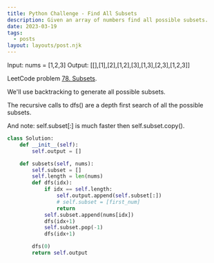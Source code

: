 ```yaml
---
title: Python Challenge - Find All Subsets
description: Given an array of numbers find all possible subsets.
date: 2023-03-19
tags:
  - posts
layout: layouts/post.njk
---
```


Input: nums = [1,2,3]
Output: [[],[1],[2],[1,2],[3],[1,3],[2,3],[1,2,3]]

LeetCode problem [78. Subsets](https://leetcode.com/problems/subsets/description/).

We'll use backtracking to generate all possible subsets.

The recursive calls to dfs() are a depth first search of all the possible subsets.

And note: self.subset[:] is much faster then self.subset.copy().

```python
class Solution:
    def __init__(self):
        self.output = []

    def subsets(self, nums):
        self.subset = []
        self.length = len(nums)
        def dfs(idx):
            if idx == self.length:
                self.output.append(self.subset[:])
                # self.subset = [first_num]
                return
            self.subset.append(nums[idx])
            dfs(idx+1)
            self.subset.pop(-1)
            dfs(idx+1)

        dfs(0)
        return self.output
```
